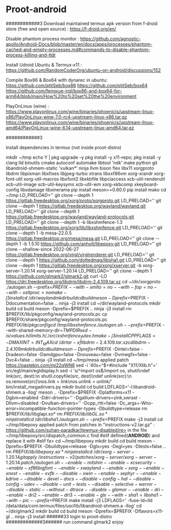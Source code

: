 # Proot-android

############3
Download maintained termux apk version from f-droid store (free and open source) : https://f-droid.org/en/

Disable phantom process monitor : https://github.com/agnostic-apollo/Android-Docs/blob/master/en/docs/apps/processes/phantom-cached-and-empty-processes.md#commands-to-disable-phantom-process-killing-and-tldr

Install Udroid Ubuntu & Termux-x11 : https://github.com/RandomCoderOrg/ubuntu-on-android/discussions/152

Compile Box86 & Box64 with dynarec in ubuntu: 
https://github.com/ptitSeb/box86
https://github.com/ptitSeb/box64
https://github.com/fengxue-jrql/box86-and-box64-for-arm64/blob/main/How%20to%20set%20the%20environment

PlayOnLinux (wine) : 
https://www.playonlinux.com/wine/binaries/phoenicis/upstream-linux-x86/PlayOnLinux-wine-7.0-rc4-upstream-linux-x86.tar.gz
https://www.playonlinux.com/wine/binaries/phoenicis/upstream-linux-amd64/PlayOnLinux-wine-6.14-upstream-linux-amd64.tar.gz

############3

Install dependencies in termux (not inside proot-distro)

mkdir ~/tmp
echo Y | pkg upgrade -y
pkg install -y x11-repo; 
pkg install -y clang lld binutils cmake autoconf automake libtool '*ndk*' make python git libandroid-shmem-static 'vulkan*' ninja llvm bison flex libx11 xorgproto libdrm libpixman libxfixes libjpeg-turbo xtrans libxxf86vm xorg-xrandr xorg-font-util xorg-util-macros libxfont2 libxkbfile libpciaccess xcb-util-renderutil xcb-util-image xcb-util-keysyms xcb-util-wm xorg-xkbcomp xkeyboard-config libxdamage libxinerama
pip install meson==0.60.0
pip install mako
cd ~/tmp
LD_PRELOAD='' git clone --depth 1 https://gitlab.freedesktop.org/xorg/proto/xorgproto.git
LD_PRELOAD='' git clone --depth 1 https://gitlab.freedesktop.org/wayland/wayland.git
LD_PRELOAD='' git clone --depth 1 https://gitlab.freedesktop.org/wayland/wayland-protocols.git
LD_PRELOAD='' git clone --depth 1 -b libxshmfence-1.3 https://gitlab.freedesktop.org/xorg/lib/libxshmfence.git
LD_PRELOAD='' git clone --depth 1 -b mesa-22.0.5 https://gitlab.freedesktop.org/mesa/mesa.git
LD_PRELOAD='' git clone --depth 1 -b 1.5.10 https://github.com/anholt/libepoxy.git
LD_PRELOAD='' git clone --shallow-since 2022-06-27 https://gitlab.freedesktop.org/virgl/virglrenderer.git
LD_PRELOAD='' git clone --depth 1 https://github.com/dottedmag/libsha1.git
LD_PRELOAD='' git clone --depth 1 https://gitlab.freedesktop.org/xorg/xserver.git -b xorg-server-1.20.14 xorg-server-1.20.14
LD_PRELOAD='' git clone --depth 1 https://github.com/glmark2/glmark2.git
curl -LO https://dri.freedesktop.org/libdrm/libdrm-2.4.109.tar.xz
cd ~/dir/xorgproto
./autogen.sh --prefix=$PREFIX --with-xmlto=no --with-fop=no --with-xsltproc=no
make -j3 install
cd ~/dir/wayland
mkdir build
cd build
meson -Dprefix=$PREFIX -Ddocumentation=false ..
ninja -j3 install
cd ~/dir/wayland-protocols
mkdir build
cd build
meson -Dprefix=$PREFIX ..
ninja -j3 install
rm $PREFIX/lib/pkgconfig/wayland-protocols.pc
cp $PREFIX/share/pkgconfig/wayland-protocols.pc $PREFIX/lib/pkgconfig
cd ~/tmp/libxshmfence
./autogen.sh --prefix=$PREFIX --with-shared-memory-dir=$TMPDIR
sed -i s/values.h/limits.h/ ./src/xshmfence_futex.h
make -j3 install CPPFLAGS=-DMAXINT=INT_MAX
cd ~/dir
tar -xf libdrm-2.4.109.tar.xz
cd libdrm-2.4.109
mkdir build
cd build
meson -Dprefix=$PREFIX -Dintel=false -Dradeon=false -Damdgpu=false -Dnouveau=false -Dvmwgfx=false -Dvc4=false ..
ninja -j3 install
cd ~/tmp/mesa
applied patch https://pastebin.com/mi22qWN8
sed -i '40s+^$+#include "X11/Xlib.h"+' src/egl/main/egldisplay.h
sed -i 's/^import os$/import os, shutil\ndef link(src, dest):\n shutil.copyfile(src, dest)\ndef unlink(src):\n os.remove(src)\nos.link = link\nos.unlink = unlink/' bin/install_megadrivers.py
mkdir build
cd build
LDFLAGS='-l:libandroid-shmem.a -llog' meson .. -Dprefix=$PREFIX -Dplatforms=x11 -Dgbm=enabled -Ddri-drivers='' -Dgallium-drivers=zink,swrast -Dllvm=disabled -Dvulkan-drivers='' -Dcpp_rtti=false -Dc_args=-Wno-error=incompatible-function-pointer-types -Dbuildtype=release
rm $PREFIX/lib/libglapi.so*
rm $PREFIX/lib/libGL.so*
ninja install
cd ~/dir/libsha1
./autogen.sh --prefix=$PREFIX
make -j3 install
cd ~/tmp/libepoxy
applied patch from patches in "instructions-v2.tar.gz" : https://github.com/suhan-paradkar/tewmux-disabled/re>
in the file ~/tmp/libepoxy/src/dispatch_common.c find #elif defined(__ANDROID__) and replace it with #elif fa>
cd ~/tmp/libepoxy
mkdir build
cd build
meson -Dprefix=$PREFIX -Dbuildtype=release -Dglx=yes -Degl=yes -Dtests=false ..
rm $PREFIX/lib/libepoxy.so*
ninja install
cd ~/dir/xorg-server-1.20.14
git apply ~/instructions-v2/patches/xorg-server/xorg-server-1.20.14.patch
./autogen.sh --enable-mitshm --enable-xcsecurity --enable-xf86bigfont --enable-xwayland --enable-xorg --enable-xnest --enable-xvfb --disable-xwin --enable-xephyr --enable-kdrive --disable-devel-docs --disable-config-hal --disable-config-udev --disable-unit-tests --disable-selective-werror --disable-static --without-dtrace --disable-glamor --enable-dri --enable-dri2 --enable-dri3 --enable-glx --with-sha1=libsha1 --with-pic --prefix=$PREFIX
make install -j3 LDFLAGS=' -fuse-ld=lld /data/data/com.termux/files/usr/lib/libandroid-shmem.a -llog'
cd ~/dir/glmark2
mkdir build
cd build
meson -Dprefix=$PREFIX -Dflavors=x11-gl ..
ninja -j3 install
######33
login to proot-distro
#############3######
run command glmark2
enjoy
